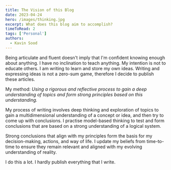 ```yaml
---
title: The Vision of this Blog
date: 2023-04-24
hero: /images/thinking.jpg
excerpt: What does this blog aim to accomplish?
timeToRead: 2
tags: ['Personal']
authors:
  - Kavin Sood
---
```


Being articulate and fluent doesn't imply that I'm confident knowing enough about anything. I have no inclination to teach anything. My intention is not to educate others. I am writing to learn and store my own ideas. Writing and expressing ideas is not a zero-sum game, therefore I decide to publish these articles.

My method: _Using a rigorous and reflective process to gain a deep understanding of topics and form strong principles based on this understanding._

My process of writing involves deep thinking and exploration of topics to gain a multidimensional understanding of a concept or idea, and then try to come up with conclusions. I practise model-based thinking to test and form conclusions that are based on a strong understanding of a logical system.

Strong conclusions that align with my principles form the basis for my decision-making, actions, and way of life. I update my beliefs from time-to-time to ensure they remain relevant and aligned with my evolving understanding of reality.

I do this a lot. I hardly publish everything that I write.